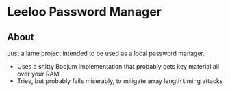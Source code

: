 # Leeloo Password Manager

## About

Just a lame project intended to be used as a local password manager.

 - Uses a shitty Boojum implementation that probably gets key material all over your RAM
 - Tries, but probably fails miserably, to mitigate array length timing attacks


